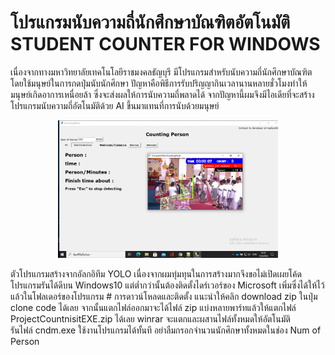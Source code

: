 # โปรแกรมนับความถี่นักศึกษาบัณฑิตอัตโนมัติ STUDENT COUNTER FOR WINDOWS
เนื่องจากทางมหาวิทยาลัยเทคโนโลยีราชมงคลธัญบุรี มีโปรแกรมสำหรับนับความถี่นักศึกษาบัณฑิต
โดยใช้มนุษย์ในการกดปุ่มนับนักศึกษา ปัญหาคือพิธีการรับปริญญากินเวลานานหลายชั่วโมงทำให้มนุษย์เกิดอาการเหนื่อยล้า
ซึ่งจะส่งผลให้การนับความถี่พลาดได้ จากปัญหานี้ผมจึงมีไอเดียที่จะสร้างโปรแกรมนับความถี่อัตโนมัติด้วย AI ขึ้นมาแทนที่การนับด้วยมนุษย์
<p align="center">
  <img src="https://raw.githubusercontent.com/thekem0/countingstudent/main/Image/software1.png" width="70%" title="hover text">
</p>
ตัวโปรแกรมสร้างจากอัลกอิทึม YOLO เนื่องจากผมทุ่มทุนในการสร้างมากจึงขอไม่เปิดเผยโค้ด โปรแกรมรันได้ดีบน Windows10 แต่ต่ำกว่านั้นต้องติดตั้งไดร์เวอร์ของ Microsoft เพิ่มซึ่งได้ให้ไว้แล้วในโฟลเดอร์ของโปรแกรม
# การดาวน์โหลดและติดตั้ง
แนะนำให้คลิก download zip ในปุ่ม clone code ได้เลย จากนั้นแตกไฟล์ออกมาจะได้ไฟล์ zip แบ่งหลายพาร์ทแล้วให้แตกไฟล์ ProjectCountnisitEXE.zip ได้เลย winrar จะแตกและผสานไฟล์ทั้งหมดให้อัตโนมัติ</br>
รันไฟล์ cndm.exe ใช้งานโปรแกรมได้ทั้นที อย่าลืมกรอกจำนวนนักศึกษาทั้งหมดในช่อง Num of Person
